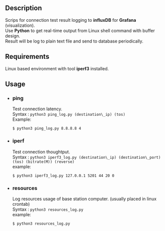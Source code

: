 ## Description

Scrips for connection test result logging to **influxDB** for **Grafana** (visualization).  
Use **Python** to get real-time output from Linux shell command with buffer design.  
Result will be log to plain text file and send to database periodically.

## Requirements

Linux based environment with tool **iperf3** installed.  

## Usage

* ### ping
	Test connection latency.  
	Syntax : `python3 ping_log.py (destination\_ip) (tos)`  
	Example:
	
	```
	$ python3 ping_log.py 8.8.8.8 4
	```
	
* ### iperf  
	Test connection thoughtput.  
	Syntax : `python3 iperf3_log.py (destination\_ip) (destination\_port) (tos) (bitrate(M)) (reverse)`  
	example:

	```
	$ python3 iperf3_log.py 127.0.0.1 5201 44 20 0
	```
* ### resources
	Log resources usage of base station computer. (usually placed in linux crontab)    
	Syntax : `python3 resources_log.py`  
	example:  
	
	```
	$ python3 resources_log.py
	```